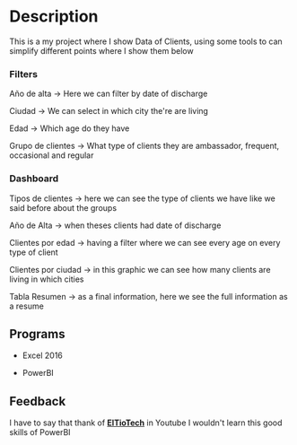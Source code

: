 # Description 

This is a my project where I show Data of Clients, using some tools to can simplify different points where I show them below

### Filters

Año de alta -> Here we can filter by date of discharge

Ciudad -> We can select in which city the're are living

Edad -> Which age do they have

Grupo de clientes -> What type of clients they are ambassador, frequent, occasional and regular

### Dashboard

Tipos de clientes -> here we can see the type of clients we have like we said before about the groups

Año de Alta -> when theses clients had date of discharge

Clientes por edad -> having a filter where we can see every age on every type of client

Clientes por ciudad -> in this graphic we can see how many clients are living in which cities

Tabla Resumen -> as a final information, here we see the full information as a resume

## Programs

- Excel 2016

- PowerBI

## Feedback

I have to say that thank of [**ElTioTech**]([https://pages.github.com/](https://www.youtube.com/@ElTioTech)https://www.youtube.com/@ElTioTech) in Youtube I wouldn't learn this good skills of PowerBI
